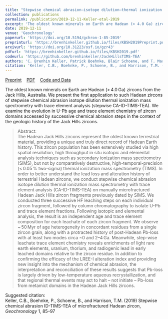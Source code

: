 ```yaml
---
title: "Stepwise chemical abrasion–isotope dilution–thermal ionization mass spectrometry with trace element analysis of microfractured Hadean zircon"
collection: publications
permalink: /publication/2019-12-11-Keller-etal-2019
excerpt: 'The oldest known minerals on Earth are Hadean (> 4.0 Ga) zircons from the Jack Hills, Australia. We present the first application to such Hadean zircons of stepwise chemical abrasion isotope dilution thermal ionization mass spectrometry with trace element analysis (stepwise CA-ID-TIMS-TEA). We examine the evolution in U-Pb age and trace element chemistry of zircon domains accessed by successive chemical abrasion steps in the context of the geologic history of the Jack Hills zircons.'
date: 2019-12-11
venue: 'Geochronology'
paperurl: 'https://doi.org/10.5194/gchron-1-85-2019'
preprinturl: 'https://brenhinkeller.github.io/files/KBSH2019Preprint.pdf'
arxivurl: 'https://doi.org/10.31223/osf.io/gzr43'
pdfurl: 'https://brenhinkeller.github.io/files/KBSH2019.pdf'
codeurl: 'https://github.com/brenhinkeller/JackHillsTIMS-TEA'
authors: 'C. Brenhin Keller, Patrick Boehnke, Blair Schoene, and T. Mark Harrison'
citation: 'Keller, C.B., Boehnke, P., Schoene, B., and Harrison, T.M. (2019) Stepwise chemical abrasion ID-TIMS-TEA of microfractured Hadean zircon, <i>Geochronology</i> 1, 85–97'
---
```

<a href='https://brenhinkeller.github.io/files/KBSH2019Preprint.pdf'>Preprint</a>&nbsp;&nbsp;&nbsp;&nbsp;<a href='https://brenhinkeller.github.io/files/KBSH2019.pdf'>PDF</a>&nbsp;&nbsp;&nbsp;&nbsp;<a href='https://github.com/brenhinkeller/JackHillsTIMS-TEA'>Code and Data</a>&nbsp;&nbsp;&nbsp;&nbsp;

The oldest known minerals on Earth are Hadean (> 4.0 Ga) zircons from the Jack Hills, Australia. We present the first application to such Hadean zircons of stepwise chemical abrasion isotope dilution thermal ionization mass spectrometry with trace element analysis (stepwise CA-ID-TIMS-TEA). We examine the evolution in U-Pb age and trace element chemistry of zircon domains accessed by successive chemical abrasion steps in the context of the geologic history of the Jack Hills zircons.

>Abstract: <br/>The Hadean Jack Hills zircons represent the oldest known terrestrial material, providing a unique and truly direct record of Hadean Earth history. This zircon population has been extensively studied via high spatial resolution, high throughput in situ isotopic and elemental analysis techniques such as secondary ionization mass spectrometry (SIMS), but not by comparatively destructive, high-temporal-precision (< 0.05 % two-sigma) thermal ionization mass spectrometry (TIMS). In order to better understand the lead loss and alteration history of terrestrial Hadean zircons, we conduct stepwise chemical abrasion isotope dilution thermal ionization mass spectrometry with trace element analysis (CA-ID-TIMS-TEA) on manually microfractured Hadean Jack Hills zircon fragments previously dated by SIMS. We conducted three successive HF leaching steps on each individual zircon fragment, followed by column chromatography to isolate U-Pb and trace element fractions. Following isotopic and elemental analysis, the result is an independent age and trace element composition for each leachate of each zircon fragment. We observe ~ 50 Myr of age heterogeneity in concordant residues from a single zircon grain, along with a protracted history of post-Hadean Pb-loss with at least two modes circa ~0 and 2–4 Ga. Meanwhile, step-wise leachate trace element chemistry reveals enrichments of light rare earth elements, uranium, thorium, and radiogenic lead in early leached domains relative to the zircon residue. In addition to confirming the efficacy of the LREE-I alteration index and providing new insight into the mechanism of chemical abrasion, the interpretation and reconciliation of these results suggests that Pb-loss is largely driven by low-temperature aqueous recrystallization, and that regional thermal events may act to halt – not initiate – Pb-loss from metamict domains in the Hadean Jack Hills zircons.

Suggested citation: <br/>Keller, C.B., Boehnke, P., Schoene, B., and Harrison, T.M. (2019) Stepwise chemical abrasion ID-TIMS-TEA of microfractured Hadean zircon, <i>Geochronology</i> 1, 85–97